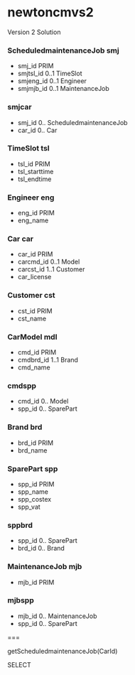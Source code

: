 # newtoncmvs2

Version 2 Solution

### ScheduledmaintenanceJob smj
- smj_id PRIM
- smjtsl_id 0..1 TimeSlot
- smjeng_id 0..1 Engineer
- smjmjb_id 0..1 MaintenanceJob

### smjcar
- smj_id 0.. ScheduledmaintenanceJob
- car_id 0.. Car

### TimeSlot tsl
- tsl_id PRIM
- tsl_starttime
- tsl_endtime

### Engineer eng
- eng_id PRIM
- eng_name

### Car car
- car_id PRIM
- carcmd_id 0..1 Model
- carcst_id 1..1 Customer
- car_license

### Customer cst
- cst_id PRIM
- cst_name

### CarModel mdl
- cmd_id PRIM
- cmdbrd_id 1..1 Brand
- cmd_name

### cmdspp
- cmd_id 0.. Model
- spp_id 0.. SparePart

### Brand brd
- brd_id PRIM
- brd_name 

### SparePart spp
- spp_id PRIM
- spp_name
- spp_costex
- spp_vat

### sppbrd
- spp_id 0.. SparePart
- brd_id 0.. Brand

### MaintenanceJob mjb
- mjb_id PRIM

### mjbspp
- mjb_id 0.. MaintenanceJob
- spp_id 0.. SparePart

===

getScheduledmaintenanceJob(CarId)

SELECT 

